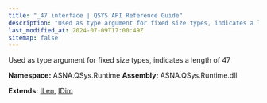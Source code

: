 ```yaml
---
title: "_47 interface | QSYS API Reference Guide"
description: "Used as type argument for fixed size types, indicates a length of 47  "
last_modified_at: 2024-07-09T17:00:49Z
sitemap: false
---
```


Used as type argument for fixed size types, indicates a length of 47 

**Namespace:** ASNA.QSys.Runtime
**Assembly:** ASNA.QSys.Runtime.dll

**Extends:** [ILen](/reference/runtime/qsys-runtime/i-len.html), [IDim](/reference/runtime/qsys-runtime/i-dim.html)
<br>
<br>
